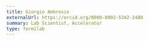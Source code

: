 ```yaml
---
title: Giorgio Ambrosio
externalUrl: https://orcid.org/0000-0002-5342-2480
summary: Lab Scientist, Accelerator
type: fermilab
---
```

